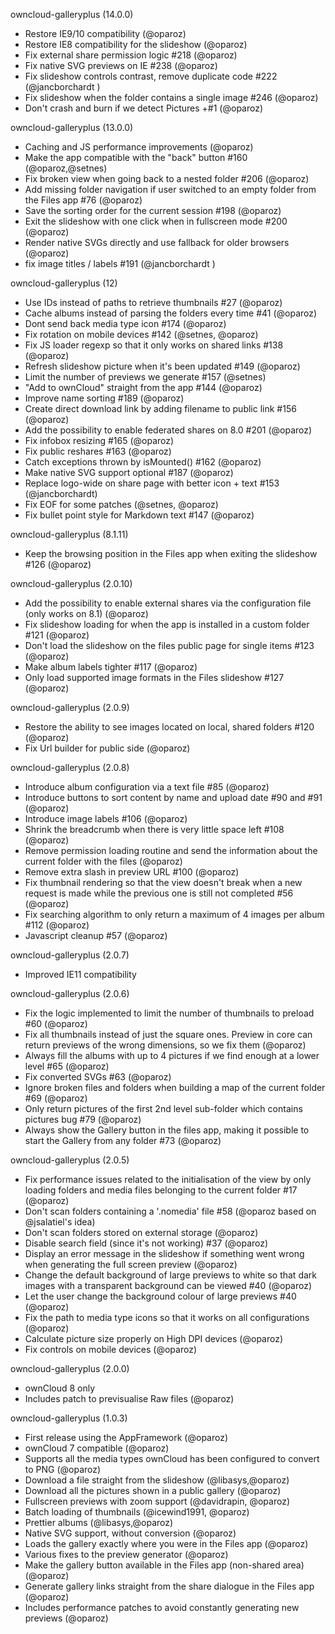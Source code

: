 owncloud-galleryplus (14.0.0)
* Restore IE9/10 compatibility (@oparoz)
* Restore IE8 compatibility for the slideshow (@oparoz)
* Fix external share permission logic #218 (@oparoz)
* Fix native SVG previews on IE #238 (@oparoz)
* Fix slideshow controls contrast, remove duplicate code #222 (@jancborchardt )
* Fix slideshow when the folder contains a single image #246 (@oparoz)
* Don't crash and burn if we detect Pictures +#1 (@oparoz)

owncloud-galleryplus (13.0.0)
* Caching and JS performance improvements (@oparoz)
* Make the app compatible with the "back" button #160 (@oparoz,@setnes)
* Fix broken view when going back to a nested folder #206 (@oparoz)
* Add missing folder navigation if user switched to an empty folder from the Files app #76 (@oparoz)
* Save the sorting order for the current session #198 (@oparoz)
* Exit the slideshow with one click when in fullscreen mode #200 (@oparoz)
* Render native SVGs directly and use fallback for older browsers (@oparoz)
* fix image titles / labels #191 (@jancborchardt )

owncloud-galleryplus (12)
* Use IDs instead of paths to retrieve thumbnails #27 (@oparoz)
* Cache albums instead of parsing the folders every time #41 (@oparoz)
* Dont send back media type icon #174 (@oparoz)
* Fix rotation on mobile devices #142 (@setnes, @oparoz)
* Fix JS loader regexp so that it only works on shared links #138 (@oparoz)
* Refresh slideshow picture when it's been updated #149 (@oparoz)
* Limit the number of previews we generate #157 (@setnes)
* "Add to ownCloud" straight from the app #144 (@oparoz)
* Improve name sorting #189 (@oparoz)
* Create direct download link by adding filename to public link #156 (@oparoz)
* Add the possibility to enable federated shares on 8.0 #201 (@oparoz)
* Fix infobox resizing #165 (@oparoz)
* Fix public reshares #163 (@oparoz)
* Catch exceptions thrown by isMounted() #162 (@oparoz)
* Make native SVG support optional #187 (@oparoz)
* Replace logo-wide on share page with better icon + text #153 (@jancborchardt)
* Fix EOF for some patches (@setnes, @oparoz)
* Fix bullet point style for Markdown text #147 (@oparoz)

owncloud-galleryplus (8.1.11)
* Keep the browsing position in the Files app when exiting the slideshow #126 (@oparoz)

owncloud-galleryplus (2.0.10)
* Add the possibility to enable external shares via the configuration file (only works on 8.1) (@oparoz)
* Fix slideshow loading for when the app is installed in a custom folder #121 (@oparoz)
* Don't load the slideshow on the files public page for single items #123 (@oparoz)
* Make album labels tighter #117 (@oparoz)
* Only load supported image formats in the Files slideshow #127 (@oparoz)

owncloud-galleryplus (2.0.9)
* Restore the ability to see images located on local, shared folders #120 (@oparoz)
* Fix Url builder for public side (@oparoz)

owncloud-galleryplus (2.0.8)
* Introduce album configuration via a text file #85 (@oparoz)
* Introduce buttons to sort content by name and upload date #90 and #91 (@oparoz)
* Introduce image labels #106 (@oparoz)
* Shrink the breadcrumb when there is very little space left #108 (@oparoz)
* Remove permission loading routine and send the information about the current folder with the files (@oparoz)
* Remove extra slash in preview URL #100 (@oparoz)
* Fix thumbnail rendering so that the view doesn't break when a new request is made while the previous one is still not completed #56 (@oparoz)
* Fix searching algorithm to only return a maximum of 4 images per album #112 (@oparoz)
* Javascript cleanup #57 (@oparoz)

owncloud-galleryplus (2.0.7)
* Improved IE11 compatibility

owncloud-galleryplus (2.0.6)
* Fix the logic implemented to limit the number of thumbnails to preload #60 (@oparoz)
* Fix all thumbnails instead of just the square ones. Preview in core can return previews of the wrong dimensions, so we fix them (@oparoz)
* Always fill the albums with up to 4 pictures if we find enough at a lower level #65 (@oparoz)
* Fix converted SVGs #63 (@oparoz)
* Ignore broken files and folders when building a map of the current folder #69 (@oparoz)
* Only return pictures of the first 2nd level sub-folder which contains pictures bug #79 (@oparoz)
* Always show the Gallery button in the files app, making it possible to start the Gallery from any folder #73 (@oparoz)

owncloud-galleryplus (2.0.5)
* Fix performance issues related to the initialisation of the view by only loading folders and media files belonging to the current folder #17 (@oparoz)
* Don't scan folders containing a '.nomedia' file #58 (@oparoz based on @jsalatiel's idea)
* Don't scan folders stored on external storage (@oparoz)
* Disable search field (since it's not working) #37 (@oparoz)
* Display an error message in the slideshow if something went wrong when generating the full screen preview (@oparoz)
* Change the default background of large previews to white so that dark images with a transparent background can be viewed #40 (@oparoz)
* Let the user change the background colour of large previews #40 (@oparoz)
* Fix the path to media type icons so that it works on all configurations (@oparoz)
* Calculate picture size properly on High DPI devices (@oparoz)
* Fix controls on mobile devices (@oparoz)

owncloud-galleryplus (2.0.0)
* ownCloud 8 only
* Includes patch to previsualise Raw files (@oparoz)

owncloud-galleryplus (1.0.3)
* First release using the AppFramework (@oparoz)
* ownCloud 7 compatible (@oparoz)
* Supports all the media types ownCloud has been configured to convert to PNG (@oparoz)
* Download a file straight from the slideshow (@libasys,@oparoz)
* Download all the pictures shown in a public gallery (@oparoz)
* Fullscreen previews with zoom support (@davidrapin, @oparoz)
* Batch loading of thumbnails (@icewind1991, @oparoz)
* Prettier albums (@libasys,@oparoz)
* Native SVG support, without conversion (@oparoz)
* Loads the gallery exactly where you were in the Files app (@oparoz)
* Various fixes to the preview generator (@oparoz)
* Make the gallery button available in the Files app (non-shared area) (@oparoz)
* Generate gallery links straight from the share dialogue in the Files app (@oparoz)
* Includes performance patches to avoid constantly generating new previews (@oparoz)
